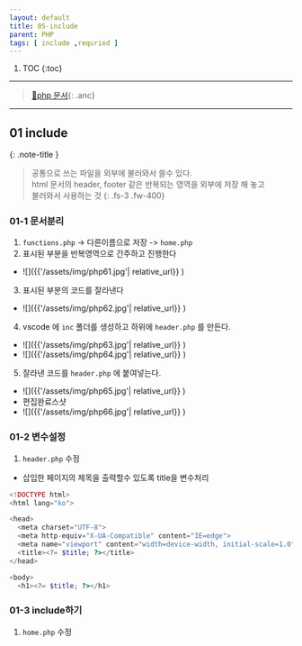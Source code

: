 ```yaml
---
layout: default
title: 05-include
parent: PHP
tags: [ include ,requried ]
---
```

 

1. TOC
{:toc}

---

>[🔗php 문서](https://www.php.net/manual/en/function.include.php){: .anc}

---
## 01 include

{: .note-title }
>공통으로 쓰는 파일을 외부에 불러와서 쓸수 있다.<br>
>html 문서의 header, footer 같은 반복되는 영역을 외부에 저장 해 놓고<br>
>불러와서 사용하는 것
>{: .fs-3 .fw-400}

### 01-1 문서분리

1. `functions.php` -> 다른이름으로 저장 -> `home.php`
2. 표시된 부분을 반복영역으로 간주하고 진행한다
  + ![]({{'/assets/img/php61.jpg'| relative_url}} )
3. 표시된 부분의 코드를 잘라낸다
  + ![]({{'/assets/img/php62.jpg'| relative_url}} )
4. vscode 에 `inc` 폴더를 생성하고 하위에 `header.php` 를 만든다.
  + ![]({{'/assets/img/php63.jpg'| relative_url}} )
  + ![]({{'/assets/img/php64.jpg'| relative_url}} )
5. 잘라낸 코드를 `header.php` 에 붙여넣는다.
  + ![]({{'/assets/img/php65.jpg'| relative_url}} )
  + 편집완료스샷
  + ![]({{'/assets/img/php66.jpg'| relative_url}} )


### 01-2 변수설정
1. `header.php` 수정
  + 삽입한 페이지의 제목을 출력할수 있도록 title을 변수처리

```php
<!DOCTYPE html>
<html lang="ko">

<head>
  <meta charset="UTF-8">
  <meta http-equiv="X-UA-Compatible" content="IE=edge">
  <meta name="viewport" content="width=device-width, initial-scale=1.0">
  <title><?= $title; ?></title>
</head>

<body>
  <h1><?= $title; ?></h1>
```

### 01-3 include하기

1. `home.php` 수정


